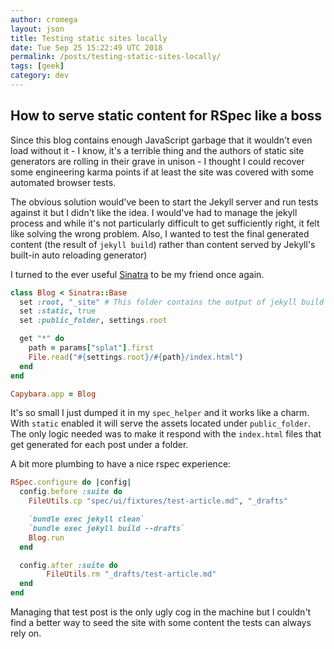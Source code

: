```yaml
---
author: cromega
layout: json
title: Testing static sites locally
date: Tue Sep 25 15:22:49 UTC 2018
permalink: /posts/testing-static-sites-locally/
tags: [geek]
category: dev
---
```


## How to serve static content for RSpec like a boss

Since this blog contains enough JavaScript garbage that it wouldn't even load without it - I know, it's a terrible thing and the authors of static site generators are rolling in their grave in unison - I thought I could recover some engineering karma points if at least the site was covered with some automated browser tests.

<!-- more -->

The obvious solution would've been to start the Jekyll server and run tests against it but I didn't like the idea. I would've had to manage the jekyll process and while it's not particularly difficult to get sufficiently right, it felt like solving the wrong problem. Also, I wanted to test the final generated content (the result of `jekyll build`) rather than content served by Jekyll's built-in auto reloading generator)

I turned to the ever useful [Sinatra]() to be my friend once again.

```ruby
class Blog < Sinatra::Base
  set :root, "_site" # This folder contains the output of jekyll build
  set :static, true
  set :public_folder, settings.root

  get "*" do
    path = params["splat"].first
    File.read("#{settings.root}/#{path}/index.html")
  end
end

Capybara.app = Blog
```

It's so small I just dumped it in my `spec_helper` and it works like a charm. With `static` enabled it will serve the assets located under `public_folder`. The only logic needed was to make it respond with the `index.html` files that get generated for each post under a folder.

A bit more plumbing to have a nice rspec experience:

```ruby
RSpec.configure do |config|
  config.before :suite do
    FileUtils.cp "spec/ui/fixtures/test-article.md", "_drafts"

    `bundle exec jekyll clean`
    `bundle exec jekyll build --drafts`
    Blog.run
  end

  config.after :suite do
		FileUtils.rm "_drafts/test-article.md"
  end
end
```

Managing that test post is the only ugly cog in the machine but I couldn't find a better way to seed the site with some content the tests can always rely on.
